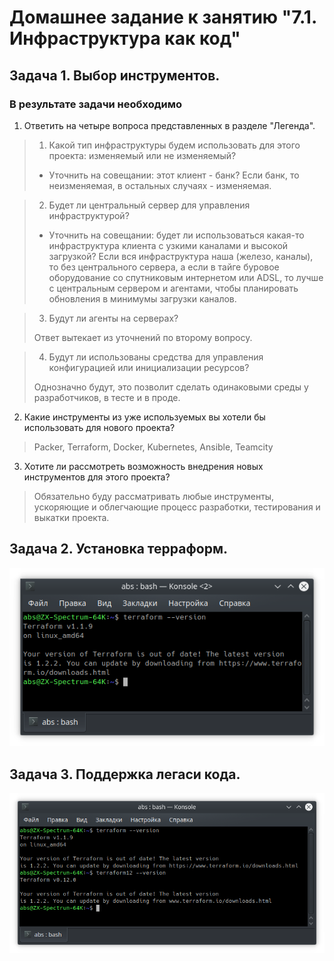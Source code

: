 # Домашнее задание к занятию "7.1. Инфраструктура как код"

## Задача 1. Выбор инструментов. 
 
### В результате задачи необходимо

1. Ответить на четыре вопроса представленных в разделе "Легенда". 

>1. Какой тип инфраструктуры будем использовать для этого проекта: изменяемый или не изменяемый?
> 
> - Уточнить на совещании: этот клиент - банк? Если банк, то неизменяемая, в остальных случаях - изменяемая. 

>2. Будет ли центральный сервер для управления инфраструктурой?
> 
> - Уточнить на совещании: будет ли использоваться какая-то инфраструктура клиента с узкими каналами и высокой загрузкой?
> Если вся инфраструктура наша (железо, каналы), то без центрального сервера, а если в тайге буровое оборудование со спутниковым интернетом или ADSL, то лучше с центральным сервером и агентами, чтобы планировать обновления в минимумы загрузки каналов. 

>3. Будут ли агенты на серверах?
> 
>  Ответ вытекает из уточнений по второму вопросу.

>4. Будут ли использованы средства для управления конфигурацией или инициализации ресурсов?
>
>  Однозначно будут, это позволит сделать одинаковыми среды у разработчиков, в тесте и в проде.
 
 
2. Какие инструменты из уже используемых вы хотели бы использовать для нового проекта? 
 
> Packer, Terraform, Docker, Kubernetes, Ansible, Teamcity
> 

3. Хотите ли рассмотреть возможность внедрения новых инструментов для этого проекта? 

> Обязательно буду рассматривать любые инструменты, ускоряющие и облегчающие процесс разработки, тестирования и выкатки проекта.



## Задача 2. Установка терраформ. 

![](task2.png)


## Задача 3. Поддержка легаси кода. 

![](task3.png)
